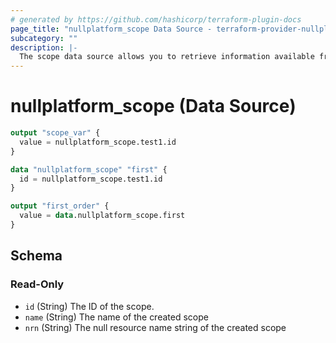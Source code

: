 ```yaml
---
# generated by https://github.com/hashicorp/terraform-plugin-docs
page_title: "nullplatform_scope Data Source - terraform-provider-nullplatform"
subcategory: ""
description: |-
  The scope data source allows you to retrieve information available from the scope.
---
```


# nullplatform_scope (Data Source)


```terraform
output "scope_var" {
  value = nullplatform_scope.test1.id
}

data "nullplatform_scope" "first" {
  id = nullplatform_scope.test1.id
}

output "first_order" {
  value = data.nullplatform_scope.first
}
```


<!-- schema generated by tfplugindocs -->
## Schema

### Read-Only

- `id` (String) The ID of the scope.
- `name` (String) The name of the created scope
- `nrn` (String) The null resource name string of the created scope
